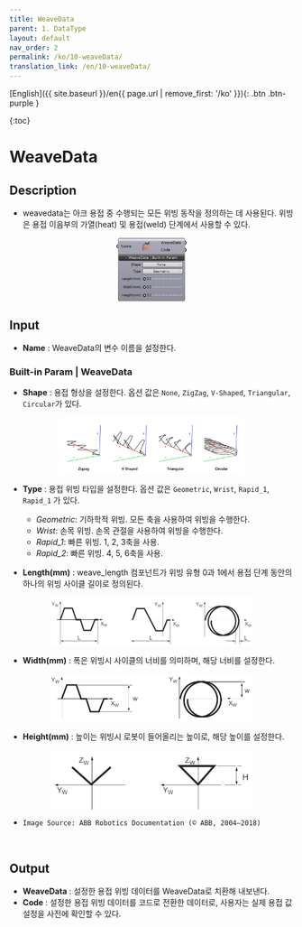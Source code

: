 ```yaml
---
title: WeaveData
parent: 1. DataType
layout: default
nav_order: 2
permalink: /ko/10-weaveData/
translation_link: /en/10-weaveData/
---
```


[English]({{ site.baseurl }}/en{{ page.url | remove_first: '/ko' }}){: .btn .btn-purple }
<!-- [한국어]({{ site.baseurl }}/ko{{ page.url | remove_first: '/en' }}){: .btn .btn-purple } -->

{:toc}
# WeaveData

## Description

* weavedata는 아크 용접 중 수행되는 모든 위빙 동작을 정의하는 데 사용된다. 위빙은 용접 이음부의 가열(heat) 및 용접(weld) 단계에서 사용할 수 있다.

<p align="center"><img src="/assets/images/weavedata.png" align="center" width="25%"></p>

## Input

* **Name** : WeaveData의 변수 이름을 설정한다.

### Built-in Param | WeaveData

* **Shape** : 용접 형상을 설정한다. 옵션 값은 `None`, `ZigZag`, `V-Shaped`, `Triangular`, `Circular`가 있다.
<p align="center"><img src="/assets/images/ArcShape.png" align="center" width="65%"></p>

* **Type** : 용접 위빙 타입을 설정한다. 옵션 값은 `Geometric`, `Wrist`, `Rapid_1`, `Rapid_1` 가 있다.
  - *Geometric*: 기하학적 위빙. 모든 축을 사용하여 위빙을 수행한다.
  - *Wrist*: 손목 위빙. 손목 관절을 사용하여 위빙을 수행한다.
  - *Rapid_1*: 빠른 위빙. 1, 2, 3축을 사용.
  - *Rapid_2*: 빠른 위빙. 4, 5, 6축을 사용.

* **Length(mm)** : weave_length 컴포넌트가 위빙 유형 0과 1에서 용접 단계 동안의 하나의 위빙 사이클 길이로 정의된다.
<p align="center"><img src="/assets/images/weave_length.PNG" align="center" width="72%"></p>

* **Width(mm)** : 폭은 위빙시 사이클의 너비를 의미하며, 해당 너비를 설정한다.
<p align="center"><img src="/assets/images/weave_width.PNG" align="center" width="72%"></p>

* **Height(mm)** : 높이는 위빙시 로봇이 들어올리는 높이로, 해당 높이를 설정한다.
<p align="center"><img src="/assets/images/weave_height.PNG" align="center" width="72%"></p>

  - `Image Source: ABB Robotics Documentation (© ABB, 2004–2018)`
<br>

## Output

* **WeaveData** : 설정한 용접 위빙 데이터를 WeaveData로 치환해 내보낸다.
* **Code** : 설정한 용접 위빙 데이터를 코드로 전환한 데이터로, 사용자는 실제 용접 값 설정을 사전에 확인할 수 있다.

